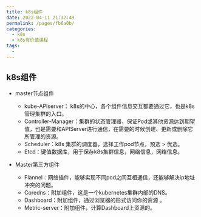 ```yaml
---
title: k8s组件
date: 2022-04-11 21:32:49
permalink: /pages/fb6a0b/
categories:
  - k8s
  - k8s有价值课程
tags:
  - 
---
```





## k8s组件
  * master节点组件
    * kube-APIserver： k8s的中心，各个组件信息交互都要通过它，也是k8s管理集群的入口。
    * Controller-Manager：集群的状态管理器，保证Pod或其他资源达到期望值，也是需要和APIServer进行通信，在需要的时候创建、更新或删除它所管理的资源。
    * Scheduler：k8s 集群的调度器，选择工作pod节点，预选 > 优选。
    * Etcd：键值数据库，用于保存k8s集群信息，网络信息，网络信息。

  * Master第三方组件
    * Flannel：网络插件，能够实现不同pod之间互相通信，还能够解决ip地址冲突的问题。
    * Coredns：附加组件，这是一个kubernetes集群内部的DNS。
    * Dashboard：附加组件，通过浏览器的形式访问你的资源 。
    * Metric-server：附加组件，计算Dashboard上资源的。




